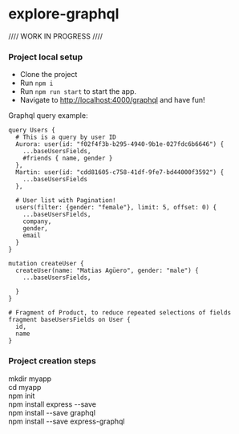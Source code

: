 # explore-graphql

//// WORK IN PROGRESS ////

### Project local setup
- Clone the project
- Run `npm i`
- Run `npm run start` to start the app.
- Navigate to [http://localhost:4000/graphql](http://localhost:4000/graphql) and have fun!

Graphql query example:
```
query Users {
  # This is a query by user ID
  Aurora: user(id: "f02f4f3b-b295-4940-9b1e-027fdc6b6646") {
    ...baseUsersFields,
    #friends { name, gender }
  },
  Martin: user(id: "cdd81605-c758-41df-9fe7-bd44000f3592") {
    ...baseUsersFields
  },
  
  # User list with Pagination!
  users(filter: {gender: "female"}, limit: 5, offset: 0) {
    ...baseUsersFields,
    company,
    gender,
    email
  }
}

mutation createUser {
  createUser(name: "Matias Agüero", gender: "male") {
    ...baseUsersFields,

  }
}

# Fragment of Product, to reduce repeated selections of fields
fragment baseUsersFields on User {
  id,
  name
}
```

### Project creation steps
mkdir myapp  
cd myapp  
npm init  
npm install express --save  
npm install --save graphql  
npm install --save express-graphql  

